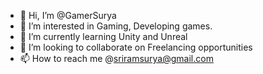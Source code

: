 - 👋 Hi, I’m @GamerSurya
- 👀 I’m interested in Gaming, Developing games.
- 🌱 I’m currently learning Unity and Unreal
- 💞️ I’m looking to collaborate on Freelancing opportunities
- 📫 How to reach me @sriramsurya@gmail.com

<!---
GamerSurya/GamerSurya is a ✨ special ✨ repository because its `README.md` (this file) appears on your GitHub profile.
You can click the Preview link to take a look at your changes.
--->
